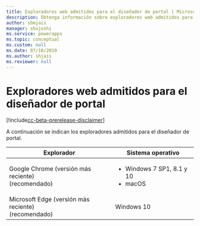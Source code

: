 ```yaml
---
title: Exploradores web admitidos para el diseñador de portal | Microsoft Docs
description: Obtenga información sobre exploradores web admitidos para el diseñador de portal.
author: sbmjais
manager: shujoshi
ms.service: powerapps
ms.topic: conceptual
ms.custom: null
ms.date: 07/18/2019
ms.author: shjais
ms.reviewer: null
---
```


# <a name="supported-web-browsers-for-portal-designer"></a>Exploradores web admitidos para el diseñador de portal

[!include[cc-beta-prerelease-disclaimer](../../includes/cc-beta-prerelease-disclaimer.md)]

A continuación se indican los exploradores admitidos para el diseñador de portal.

| **Explorador**                     | **Sistema operativo**           |
|---------------------------------|--------------------------------|
| Google Chrome (versión más reciente)<br>(recomendado)                    | <ul><li>Windows 7 SP1, 8.1 y 10</li><li>macOS</li></ul>      |
| Microsoft Edge (versión más reciente)<br> (recomendado)                    | Windows 10                     |
